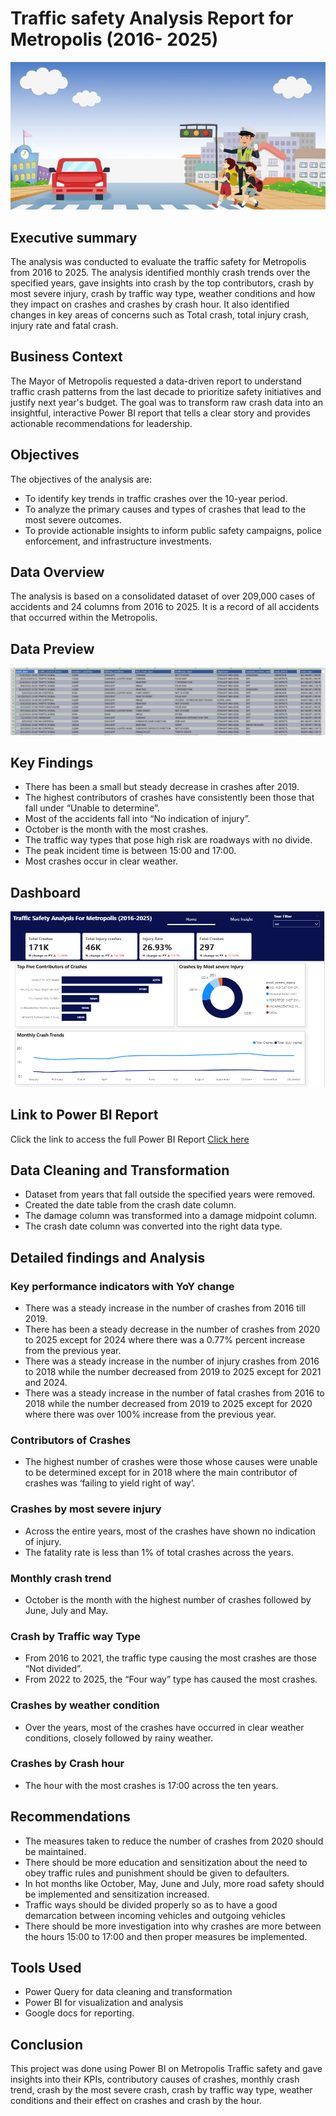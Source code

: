 # Traffic safety Analysis Report for Metropolis (2016- 2025)
![traffic-header](traffic-header.jpg)

## Executive summary
The analysis was conducted to evaluate the traffic safety for Metropolis from 2016 to 2025. The analysis identified monthly crash trends over the specified years, gave insights into crash by the top contributors, crash by most severe injury, crash by traffic way type, weather conditions and how they impact on crashes and crashes by crash hour. It also identified changes in key areas of concerns such as Total crash, total injury crash, injury rate and fatal crash.

## Business Context
The Mayor of Metropolis requested a data-driven report to understand traffic crash patterns from the last decade to prioritize safety initiatives and justify next year's budget. The goal was to transform raw crash data into an insightful, interactive Power BI report that tells a clear story and provides actionable recommendations for leadership.

## Objectives
The objectives of the analysis are:
- To identify key trends in traffic crashes over the 10-year period.
- To analyze the primary causes and types of crashes that lead to the most severe outcomes.
- To provide actionable insights to inform public safety campaigns, police enforcement, and infrastructure investments.

## Data Overview
The analysis is based on a consolidated dataset of over 209,000 cases of accidents and 24  columns from 2016 to 2025. It is a record of all accidents that occurred within the Metropolis.

## Data Preview
![data preview](data-overview.png)

## Key Findings
- There has been a small but steady decrease in crashes after 2019.
- The highest contributors of crashes have consistently been those that fall under “Unable to determine”.
- Most of the accidents fall into “No indication of injury”.
- October is the month with the most crashes.
- The traffic way types that pose high risk are roadways with no divide.
- The peak incident time is between 15:00 and 17:00.
- Most crashes occur in clear weather.

## Dashboard
![Dashboard](dashboard.PNG)

## Link to Power BI Report
Click the link to access the full Power BI Report [Click here](https://app.powerbi.com/view?r=eyJrIjoiZjEzYzYzZDAtYjVhMS00YjE1LThkYzItMDQwMmEzYjMzMmI5IiwidCI6IjA3MDQxNTMxLWM0YjgtNGM0MS05Y2RlLWNmNjQ2MzViYjkwYyJ9 )

## Data Cleaning and Transformation
- Dataset from years that fall outside the specified years were removed.
- Created the date table from the crash date column.
- The damage column was transformed into a damage midpoint column.
- The crash date column was converted into the right data type.

## Detailed findings and Analysis
### Key performance indicators with YoY change
- There was a steady increase in the number of crashes from 2016 till 2019.
- There has been a steady decrease in the number of crashes from 2020 to 2025 except for 2024 where there was a 0.77% percent increase from the previous year.
- There was a steady increase in the number of injury crashes from 2016 to 2018 while the number decreased from 2019 to 2025 except for 2021 and 2024.
- There was a steady increase in the number of fatal crashes from 2016 to 2018 while the number decreased from 2019 to 2025 except for 2020 where there was over 100% increase from the previous year. 

### Contributors of Crashes
- The highest number of crashes were those whose causes were unable to be determined except for in 2018 where the main contributor of crashes was ‘failing to yield right of way’.

### Crashes by most severe injury		
- Across the entire years, most of the crashes have shown no indication of injury.
- The fatality rate is less than 1% of total crashes across the years.
  
### Monthly crash trend
- October is the month with the highest number of crashes followed by June, July and May.
  
### Crash by Traffic way Type
- From 2016 to 2021, the traffic type causing the most crashes are those “Not divided”.
- From 2022 to 2025, the “Four way” type has caused the most crashes.

### Crashes by weather condition
- Over the years, most of the crashes have occurred in clear weather conditions, closely followed by rainy weather.

### Crashes by Crash hour
- The hour with the most crashes is 17:00 across the ten years.

## Recommendations
- The measures taken to reduce the number of crashes from 2020 should be maintained.
- There should be more education and sensitization about the need to obey traffic rules and punishment should be given to defaulters.
- In hot months like October, May, June and July, more road safety should be implemented and sensitization increased.
- Traffic ways should be divided properly so as to have a good demarcation between incoming vehicles and outgoing vehicles
- There should be more investigation into why crashes are more between the hours 15:00 to 17:00 and then proper measures be implemented.

## Tools Used
- Power Query for data cleaning and transformation
- Power BI for visualization and analysis
- Google docs for reporting.

## Conclusion
This project was done using Power BI on Metropolis Traffic safety and gave insights into their KPIs, contributory causes of crashes, monthly crash trend, crash by the most severe crash, crash by traffic way type, weather conditions and their effect on crashes and crash by the hour.














